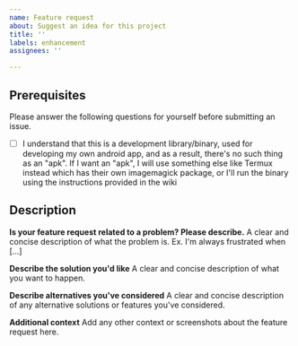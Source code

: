 ```yaml
---
name: Feature request
about: Suggest an idea for this project
title: ''
labels: enhancement
assignees: ''

---
```


## Prerequisites

Please answer the following questions for yourself before submitting an issue.

- [ ] I understand that this is a development library/binary, used for developing my own android app, and as a result, there's no such thing as an "apk". If I want an "apk", I will use something else like Termux instead which has their own imagemagick package, or I'll run the binary using the instructions provided in the wiki

## Description

**Is your feature request related to a problem? Please describe.**
A clear and concise description of what the problem is. Ex. I'm always frustrated when [...]

**Describe the solution you'd like**
A clear and concise description of what you want to happen.

**Describe alternatives you've considered**
A clear and concise description of any alternative solutions or features you've considered.

**Additional context**
Add any other context or screenshots about the feature request here.
